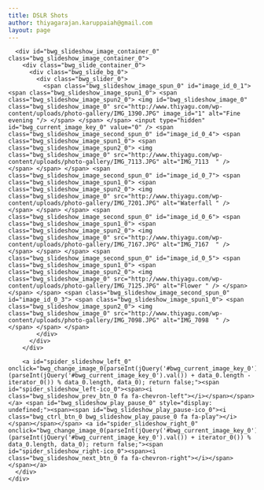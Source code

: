 ```yaml
---
title: DSLR Shots
author: thiyagarajan.karuppaiah@gmail.com
layout: page
---
```

<div id="bwg_container1_0">
  <div id="bwg_container2_0">
    <div class="bwg_slideshow_image_wrap_0">
      <div class="bwg_slideshow_dots_container_0">
        <div class="bwg_slideshow_dots_thumbnails_0">
          <span id="bwg_dots_0_0" class="bwg_slideshow_dots_0 bwg_slideshow_dots_active_0" onclick="bwg_change_image_0(parseInt(jQuery('#bwg_current_image_key_0').val()), '0', data_0)" image_id="1" image_key="0"></span> <span id="bwg_dots_1_0" class="bwg_slideshow_dots_0 bwg_slideshow_dots_deactive_0" onclick="bwg_change_image_0(parseInt(jQuery('#bwg_current_image_key_0').val()), '1', data_0)" image_id="4" image_key="1"></span> <span id="bwg_dots_2_0" class="bwg_slideshow_dots_0 bwg_slideshow_dots_deactive_0" onclick="bwg_change_image_0(parseInt(jQuery('#bwg_current_image_key_0').val()), '2', data_0)" image_id="7" image_key="2"></span> <span id="bwg_dots_3_0" class="bwg_slideshow_dots_0 bwg_slideshow_dots_deactive_0" onclick="bwg_change_image_0(parseInt(jQuery('#bwg_current_image_key_0').val()), '3', data_0)" image_id="6" image_key="3"></span> <span id="bwg_dots_4_0" class="bwg_slideshow_dots_0 bwg_slideshow_dots_deactive_0" onclick="bwg_change_image_0(parseInt(jQuery('#bwg_current_image_key_0').val()), '4', data_0)" image_id="5" image_key="4"></span> <span id="bwg_dots_5_0" class="bwg_slideshow_dots_0 bwg_slideshow_dots_deactive_0" onclick="bwg_change_image_0(parseInt(jQuery('#bwg_current_image_key_0').val()), '5', data_0)" image_id="3" image_key="5"></span>
        </div>
      </div>
      
      <div id="bwg_slideshow_image_container_0" class="bwg_slideshow_image_container_0">
        <div class="bwg_slide_container_0">
          <div class="bwg_slide_bg_0">
            <div class="bwg_slider_0">
              <span class="bwg_slideshow_image_spun_0" id="image_id_0_1"> <span class="bwg_slideshow_image_spun1_0"> <span class="bwg_slideshow_image_spun2_0"> <img id="bwg_slideshow_image_0" class="bwg_slideshow_image_0" src="http://www.thiyagu.com/wp-content/uploads/photo-gallery/IMG_1390.JPG" image_id="1" alt="Fine evening "/> </span> </span> </span> <input type="hidden" id="bwg_current_image_key_0" value="0" /> <span class="bwg_slideshow_image_second_spun_0" id="image_id_0_4"> <span class="bwg_slideshow_image_spun1_0"> <span class="bwg_slideshow_image_spun2_0"> <img class="bwg_slideshow_image_0" src="http://www.thiyagu.com/wp-content/uploads/photo-gallery/IMG_7113.JPG" alt="IMG_7113  " /> </span> </span> </span> <span class="bwg_slideshow_image_second_spun_0" id="image_id_0_7"> <span class="bwg_slideshow_image_spun1_0"> <span class="bwg_slideshow_image_spun2_0"> <img class="bwg_slideshow_image_0" src="http://www.thiyagu.com/wp-content/uploads/photo-gallery/IMG_7201.JPG" alt="Waterfall " /> </span> </span> </span> <span class="bwg_slideshow_image_second_spun_0" id="image_id_0_6"> <span class="bwg_slideshow_image_spun1_0"> <span class="bwg_slideshow_image_spun2_0"> <img class="bwg_slideshow_image_0" src="http://www.thiyagu.com/wp-content/uploads/photo-gallery/IMG_7167.JPG" alt="IMG_7167  " /> </span> </span> </span> <span class="bwg_slideshow_image_second_spun_0" id="image_id_0_5"> <span class="bwg_slideshow_image_spun1_0"> <span class="bwg_slideshow_image_spun2_0"> <img class="bwg_slideshow_image_0" src="http://www.thiyagu.com/wp-content/uploads/photo-gallery/IMG_7125.JPG" alt="Flower " /> </span> </span> </span> <span class="bwg_slideshow_image_second_spun_0" id="image_id_0_3"> <span class="bwg_slideshow_image_spun1_0"> <span class="bwg_slideshow_image_spun2_0"> <img class="bwg_slideshow_image_0" src="http://www.thiyagu.com/wp-content/uploads/photo-gallery/IMG_7098.JPG" alt="IMG_7098  " /> </span> </span> </span>
            </div>
          </div>
        </div>
        
        <a id="spider_slideshow_left_0" onclick="bwg_change_image_0(parseInt(jQuery('#bwg_current_image_key_0').val()), (parseInt(jQuery('#bwg_current_image_key_0').val()) + data_0.length - iterator_0()) % data_0.length, data_0); return false;"><span id="spider_slideshow_left-ico_0"><span><i class="bwg_slideshow_prev_btn_0 fa fa-chevron-left"></i></span></span></a> <span id="bwg_slideshow_play_pause_0" style="display: undefined;"><span><span id="bwg_slideshow_play_pause-ico_0"><i class="bwg_ctrl_btn_0 bwg_slideshow_play_pause_0 fa fa-play"></i></span></span></span> <a id="spider_slideshow_right_0" onclick="bwg_change_image_0(parseInt(jQuery('#bwg_current_image_key_0').val()), (parseInt(jQuery('#bwg_current_image_key_0').val()) + iterator_0()) % data_0.length, data_0); return false;"><span id="spider_slideshow_right-ico_0"><span><i class="bwg_slideshow_next_btn_0 fa fa-chevron-right"></i></span></span></a>
      </div>
    </div>
  </div>
</div>